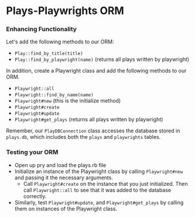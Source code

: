 # Plays-Playwrights ORM
### Enhancing Functionality

Let's add the following methods to our ORM:
  * `Play::find_by_title(title)`
  * `Play::find_by_playwright(name)` (returns all plays written by playwright)

In addition, create a Playwright class and add the following methods to our ORM.
  * `Playwright::all`
  * `Playwright::find_by_name(name)`
  * `Playwright#new` (this is the initialize method)
  * `Playwright#create`
  * `Playwright#update`
  * `Playwright#get_plays` (returns all plays written by playwright)

Remember, our `PlayDBConnection` class accesses the database stored in `plays.db`, which includes both the `plays` and `playwrights` tables.

### Testing your ORM

* Open up pry and load the plays.rb file
* Initialize an instance of the Playwright class by calling `Playwright#new` and passing it the necessary arguments.
  * Call `Playwright#create` on the instance that you just initialized. Then call `Playwright::all` to see that it was added to the database correctly.
* Similarly, test `Playwright#update`, and `Playwright#get_plays` by calling them on instances of the Playwright class.
